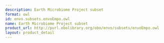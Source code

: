 ```yaml
---
description: Earth Microbiome Project subset
format: owl
id: envo.subsets.envoEmpo.owl
name: Earth Microbiome Project subset
product_url: http://purl.obolibrary.org/obo/envo/subsets/envoEmpo.owl
layout: product_detail
---
```

